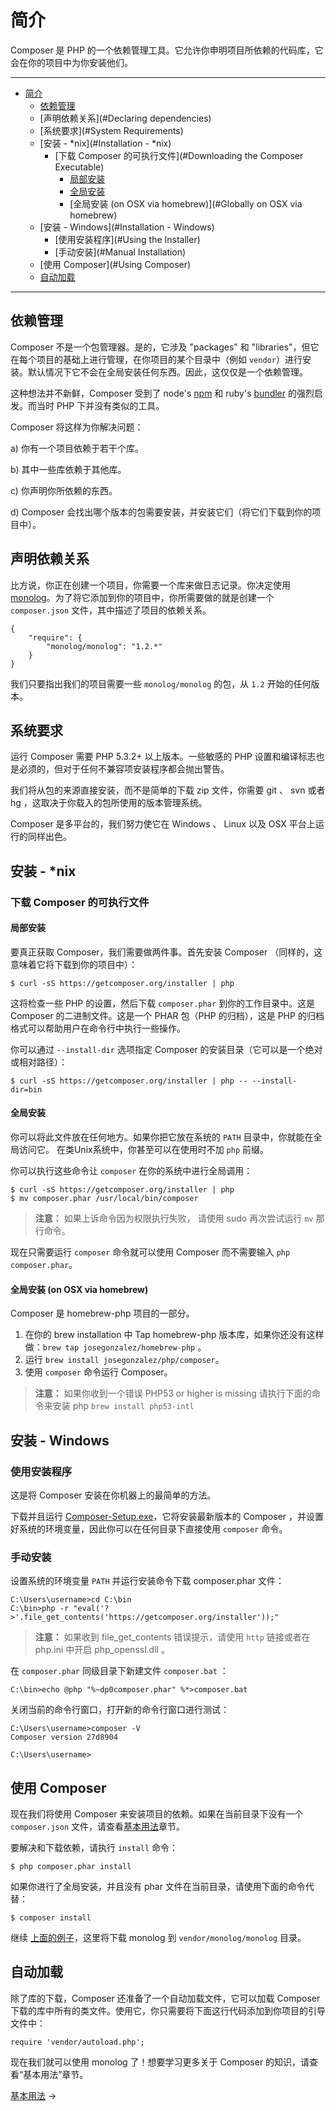 <a name="Introduction"></a>
# 简介

Composer 是 PHP 的一个依赖管理工具。它允许你申明项目所依赖的代码库，它会在你的项目中为你安装他们。

---

- [简介](#Introduction)
  - [依赖管理](#Dependency-management)
  - [声明依赖关系](#Declaring dependencies)
  - [系统要求](#System Requirements)
  - [安装 - *nix](#Installation - *nix)
    - [下载 Composer 的可执行文件](#Downloading the Composer Executable)
      - [局部安装](#Locally)
      - [全局安装](#Globally)
      - [全局安装 (on OSX via homebrew)](#Globally on OSX via homebrew)
  - [安装 - Windows](#Installation - Windows)
    - [使用安装程序](#Using the Installer)
    - [手动安装](#Manual Installation)
  - [使用 Composer](#Using Composer)
  - [自动加载](#Autoloading)

---

<a name="Dependency-management"></a>
## 依赖管理

Composer 不是一个包管理器。是的，它涉及 "packages" 和 "libraries"，但它在每个项目的基础上进行管理，在你项目的某个目录中（例如 `vendor`）进行安装。默认情况下它不会在全局安装任何东西。因此，这仅仅是一个依赖管理。

这种想法并不新鲜，Composer 受到了 node's [npm](http://npmjs.org/)
和 ruby's [bundler](http://gembundler.com/) 的强烈启发。而当时 PHP 下并没有类似的工具。

Composer 将这样为你解决问题：

a) 你有一个项目依赖于若干个库。

b) 其中一些库依赖于其他库。

c) 你声明你所依赖的东西。

d) Composer 会找出哪个版本的包需要安装，并安装它们（将它们下载到你的项目中）。

<a name="Declaring dependencies"></a>
## 声明依赖关系

比方说，你正在创建一个项目，你需要一个库来做日志记录。你决定使用 [monolog](https://github.com/Seldaek/monolog)。为了将它添加到你的项目中，你所需要做的就是创建一个 `composer.json` 文件，其中描述了项目的依赖关系。

    {
        "require": {
            "monolog/monolog": "1.2.*"
        }
    }

我们只要指出我们的项目需要一些 `monolog/monolog` 的包，从 `1.2` 开始的任何版本。

<a name="System Requirements"></a>
## 系统要求

运行 Composer 需要 PHP 5.3.2+ 以上版本。一些敏感的 PHP 设置和编译标志也是必须的，但对于任何不兼容项安装程序都会抛出警告。

我们将从包的来源直接安装，而不是简单的下载 zip 文件，你需要 git 、 svn 或者 hg ，这取决于你载入的包所使用的版本管理系统。

Composer 是多平台的，我们努力使它在 Windows 、 Linux 以及 OSX 平台上运行的同样出色。

<a name="Installation - *nix"></a>
## 安装 - *nix

<a name="Downloading the Composer Executable"></a>
### 下载 Composer 的可执行文件

<a name="Locally"></a>
#### 局部安装

要真正获取 Composer，我们需要做两件事。首先安装 Composer （同样的，这意味着它将下载到你的项目中）：

    $ curl -sS https://getcomposer.org/installer | php

这将检查一些 PHP 的设置，然后下载 `composer.phar` 到你的工作目录中。这是 Composer 的二进制文件。这是一个 PHAR 包（PHP 的归档），这是 PHP 的归档格式可以帮助用户在命令行中执行一些操作。

你可以通过 `--install-dir` 选项指定 Composer 的安装目录（它可以是一个绝对或相对路径）：

    $ curl -sS https://getcomposer.org/installer | php -- --install-dir=bin

<a name="Globally"></a>
#### 全局安装

你可以将此文件放在任何地方。如果你把它放在系统的 `PATH` 目录中，你就能在全局访问它。 在类Unix系统中，你甚至可以在使用时不加 `php` 前缀。

你可以执行这些命令让 `composer` 在你的系统中进行全局调用：

    $ curl -sS https://getcomposer.org/installer | php
    $ mv composer.phar /usr/local/bin/composer

> **注意：** 如果上诉命令因为权限执行失败，
> 请使用 sudo 再次尝试运行 `mv` 那行命令。

现在只需要运行 `composer` 命令就可以使用 Composer 而不需要输入 `php composer.phar`。

<a name="Globally on OSX via homebrew"></a>
#### 全局安装 (on OSX via homebrew)

Composer 是 homebrew-php 项目的一部分。

1. 在你的 brew installation 中 Tap homebrew-php 版本库，如果你还没有这样做：`brew tap josegonzalez/homebrew-php` 。
2. 运行 `brew install josegonzalez/php/composer`。
3. 使用 `composer` 命令运行 Composer。

> **注意：** 如果你收到一个错误 PHP53 or higher is missing 请执行下面的命令来安装 php 
> `brew install php53-intl`

<a name="Installation - Windows"></a>
## 安装 - Windows

<a name="Using the Installer"></a>
### 使用安装程序

这是将 Composer 安装在你机器上的最简单的方法。

下载并且运行 [Composer-Setup.exe](https://getcomposer.org/Composer-Setup.exe)，它将安装最新版本的 Composer ，并设置好系统的环境变量，因此你可以在任何目录下直接使用 `composer` 命令。

<a name="Manual Installation"></a>
### 手动安装

设置系统的环境变量 `PATH` 并运行安装命令下载 composer.phar 文件：

    C:\Users\username>cd C:\bin
    C:\bin>php -r "eval('?>'.file_get_contents('https://getcomposer.org/installer'));"

> **注意：** 如果收到 file_get_contents 错误提示，请使用 `http` 链接或者在 php.ini 中开启 php_openssl.dll 。

在 `composer.phar` 同级目录下新建文件 `composer.bat` ：

    C:\bin>echo @php "%~dp0composer.phar" %*>composer.bat

关闭当前的命令行窗口，打开新的命令行窗口进行测试：

    C:\Users\username>composer -V
    Composer version 27d8904

    C:\Users\username>

<a name="Using Composer"></a>
## 使用 Composer

现在我们将使用 Composer 来安装项目的依赖。如果在当前目录下没有一个 `composer.json` 文件，请查看[基本用法](01-basic-usage.md)章节。

要解决和下载依赖，请执行 `install` 命令：

    $ php composer.phar install

如果你进行了全局安装，并且没有 phar 文件在当前目录，请使用下面的命令代替：

    $ composer install

继续 [上面的例子](#声明依赖关系)，这里将下载 monolog 到 `vendor/monolog/monolog` 目录。

<a name="Autoloading"></a>
## 自动加载

除了库的下载，Composer 还准备了一个自动加载文件，它可以加载 Composer 下载的库中所有的类文件。使用它，你只需要将下面这行代码添加到你项目的引导文件中：

    require 'vendor/autoload.php';

现在我们就可以使用 monolog 了！想要学习更多关于 Composer 的知识，请查看“基本用法”章节。

[基本用法](01-basic-usage.md) &rarr;
